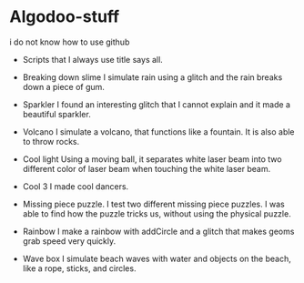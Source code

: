 # Algodoo-stuff
i do not know how to use github

- Scripts that I always use
title says all.

- Breaking down slime
I simulate rain using a glitch and the rain breaks down a piece of gum.

- Sparkler
I found an interesting glitch that I cannot explain and it made a beautiful sparkler.

- Volcano
I simulate a volcano, that functions like a fountain. It is also able to throw rocks.

- Cool light
Using a moving ball, it separates white laser beam into two different color of laser beam when touching the white laser beam.

- Cool 3
I made cool dancers.

- Missing piece puzzle.
I test two different missing piece puzzles. I was able to find how the puzzle tricks us, without using the physical puzzle.

- Rainbow
I make a rainbow with addCircle and a glitch that makes geoms grab speed very quickly.

- Wave box
I simulate beach waves with water and objects on the beach, like a rope, sticks, and circles.






